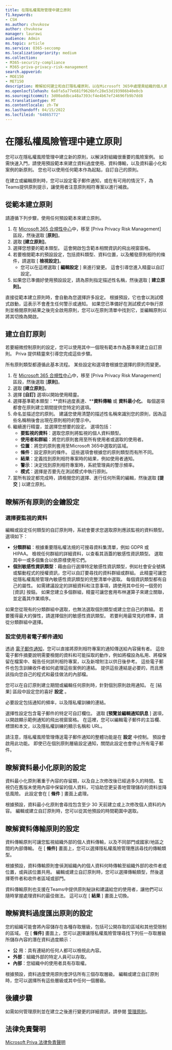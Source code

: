```yaml
---
title: 在隱私權風險管理中建立原則
f1.keywords:
- CSH
ms.author: chvukosw
author: chvukosw
manager: laurawi
audience: Admin
ms.topic: article
ms.service: O365-seccomp
ms.localizationpriority: medium
ms.collection:
- M365-security-compliance
- M365-priva-privacy-risk-management
search.appverid:
- MOE150
- MET150
description: 瞭解如何建立和自訂隱私權原則，以在Microsoft 365中處理貴組織的個人資料。
ms.openlocfilehash: 6a8fa5a77e681f9626bfc28e53d193986b40e0cb
ms.sourcegitcommit: 3d00addbca48a7393cf4e4b67ef24696fb9b7dd8
ms.translationtype: MT
ms.contentlocale: zh-TW
ms.lasthandoff: 04/15/2022
ms.locfileid: "64865772"
---
```

# <a name="create-policies-in-privacy-risk-management"></a>在隱私權風險管理中建立原則

您可以在隱私權風險管理中建立新的原則，以解決對組織很重要的風險案例。 如需快速入門，請使用預設範本來建立資料過度使用、資料傳輸，以及資料最小化和案例的新原則。 您也可以使用任何範本作為起點，自訂自己的原則。

在建立或編輯原則時，您可以設定電子郵件通知，或在有可用的情況下，為Teams提供原則提示，讓使用者注意原則相符專案以進行補救。

## <a name="create-a-policy-from-a-template"></a>從範本建立原則

請遵循下列步驟，使用任何預設範本來建立原則。

1. 在 [Microsoft 365 合規性中心](https://compliance.microsoft.com/)中，移至 [Priva Privacy Risk Management] 區段，然後選取 [**原則]**。
1. 選取 **[建立原則]**。
1. 選擇您想要的範本類型。 這會開啟包含範本相關資訊的飛出視窗窗格。
1. 若要檢閱範本的預設設定，包括資料類型、資料位置，以及觸發原則相符的條件，請選取 [ **檢視設定]**。
     - 您可以在這裡選取 [ **編輯設定** ] 來進行變更。 這會引導您進入精靈以自訂設定。
1. 如果您已準備好使用預設設定，請為原則指定描述性名稱，然後選取 [ **建立原則]。**

直接從範本建立原則時，會自動為您選擇許多設定。 根據預設，它也會以測試模式啟動，這表示不會產生任何警示或通知。 如果您已準備好在測試模式中執行原則並檢閱原則結果之後完全啟用原則，您可以在原則清單中找到它，並編輯原則以將其切換為開啟。

## <a name="create-a-custom-policy"></a>建立自訂原則

若要細微控制原則的設定，您可以使用其中一個現有範本作為基準來建立自訂原則。 Priva 提供精靈來引導您完成這些步驟。

所有原則類型都遵循此基本流程。 某些設定和選項會根據您選擇的原則而變更。

1. 在 [Microsoft 365 合規性中心](https://compliance.microsoft.com/)中，移至 [Priva Privacy Risk Management] 區段，然後選取 [**原則]**。
1. 選取 **[建立原則]**。
1. 選擇 **[自訂]** 選項以開始使用精靈。
1. 選擇基準範本類型：**資料過度表達、****資料傳輸** 或 **資料最小化**。 每個選項都會在原則建立期間提供您特定的選項。
1. 命名並描述您的原則。 建議您使用清楚的描述性名稱來識別您的原則，因為這些名稱稍後會出現在原則相符的警示中。
1. 繼續進行精靈，並選擇您想要的設定。 選項包括：
    - **要監視的資料**：選取您原則將監視的個人資料類型。
    - **使用者和群組**：將您的原則套用至所有使用者或選取的使用者。
    - **位置**：將您的原則套用至Microsoft 365中選取的區域。
    - **條件**：設定原則的條件。 這些選項會根據您的原則類型而有所不同。
    - **結果**：定義找到原則相符專案時的結果，例如使用者通知。
    - **警示**：決定找到原則相符專案時，系統管理員的警示頻率。
    - **模式**：選擇是否要先在測試模式中執行原則。
1. 當所有設定都完成時，請檢閱您的選擇、進行任何所需的編輯，然後選取 **[提交** ] 以建立原則。

## <a name="learn-about-key-settings-for-all-policies"></a>瞭解所有原則的金鑰設定

### <a name="choose-data-to-monitor"></a>選擇要監視的資料

編輯或設定任何類型的自訂原則時，系統會要求您選取原則應該監視的資料類型。 選項如下：

- **分類群組**：根據重要隱私權法規的可搜尋資料集清單，例如 GDPR 或 HIPAA。 檢視任何群組的詳細資料，以查看其涵蓋的敏感性資訊類型。 選取其中一或多個集合以依原樣使用它們。
- **個別敏感性資訊類型**：藉由自行選擇特定敏感性資訊類型，例如社會安全號碼或驅動程式的授權資訊，您可以自訂要尋找的資料群組或群組。 此精靈可讓您從隱私權風險管理內敏感性資訊類型的完整清單中選取。 每個資訊類型都有自己的屬性。 如需建議設定的詳細資料和注意事項，請使用其中任何一個旁的 [資訊] 按鈕。 如果您建立多個群組，精靈可讓您套用布林運算子來建立關聯，並定義其作業順序。

如果您從現有的分類群組中選取，也無法選取個別類型或建立您自己的群組。 若要獲得最大的彈性，請選擇個別的敏感性資訊類型。 若要利用最常見的標準，請從分類群組中選擇。

### <a name="set-user-email-notifications"></a>設定使用者電子郵件通知

透過 [電子郵件通知](risk-management-notifications.md)，您可以直接將原則相符專案的通知傳送給內容擁有者。 這些電子郵件摘要說明需要檢閱的資料和可能採取的動作，例如將檔設為私用、將檔保留在檔案中、報告任何誤判相符專案，以及新增附注以供日後參考。 這些電子郵件也包含訓練收件者如何處理這些案例的連結。 提供這些連結是必要的，而且應該指向您自己的程式和最佳做法的內部檔。

您可以在自訂原則建立期間或編輯任何原則時，針對個別原則啟用通知。 在 [結果] 區段中設定您的喜好 **設定** 。

必要設定包括通知的頻率，以及隱私權訓練的連結。

選擇性設定包含電子郵件的特定可自訂欄位。 選取 **[預覽並編輯通知訊息** ] 選項，以開啟顯示範例通知的飛出視窗窗格。 在這裡，您可以編輯電子郵件的主旨欄、標頭和本文，以及隱私權訓練的顯示名稱和 URL。

請注意，隱私權風險管理傳送電子郵件通知的整體功能是在 **設定** 中控制。 預設會啟用此功能。 即使已在個別原則層級設定通知，關閉此設定也會停止所有電子郵件。

## <a name="learn-about-settings-for-data-minimization-policies"></a>瞭解資料最小化原則的設定

資料最小化原則著重于內容的存留期，以及自上次修改後已經過多久的時間。 監視仍在舊版未使用內容中保留的個人資料，可協助您更妥善地管理儲存的資料並降低風險。 此設定會在 [ **條件** ] 畫面上處理。

根據預設，資料最小化原則會尋找包含至少 30 天前建立或上次修改個人資料的內容。 編輯或建立自訂原則時，您可以從其他預設的時間範圍中選取。

## <a name="learn-about-settings-for-data-transfer-policies"></a>瞭解資料傳輸原則的設定

資料傳輸原則可讓您監視組織外部的個人資料傳輸，以及不同部門或國家/地區之間的內部傳輸。 在 [ **條件]** 畫面上，您可以選擇隱私權風險管理應該尋找的傳輸類型。

根據預設，資料傳輸原則會偵測組織內的個人資料何時傳輸至組織外部的收件者或位置，或與該位置共用。 編輯或建立自訂原則時，您可以選擇傳輸類型，然後選擇寄件者和收件者區域或部門。

資料傳輸原則也支援在Teams中提供原則秘訣和建議給您的使用者，讓他們可以隨時掌握處理資料的最佳做法。 這可以在 [ **結果** ] 畫面上切換。

## <a name="learn-about-settings-for-data-overexposure-policies"></a>瞭解資料過度匯出原則的設定

您的組織可能會將內容儲存在各種存取層級，包括可公開存取的區域和其他受限制的區域。 在 [ **條件]** 畫面上，您可以選擇讓隱私權風險管理尋找下列任一存取層級所儲存內容的潛在資料過度顯示：

- **公** 用：具有連結的任何人都可以檢視此內容。
- **外部**：組織外部的特定人員可以存取。
- **內部**：您組織中的使用者具有存取權。

根據預設，資料過度使用原則會評估所有三個存取層級。 編輯或建立自訂原則時，您可以選擇所有這些層級或其中任何一個層級。

## <a name="next-steps"></a>後續步驟

如需如何管理原則並在建立之後進行變更的詳細資訊，請參閱 [管理原則](risk-management-policies-manage.md)。

## <a name="legal-disclaimer"></a>法律免責聲明

[Microsoft Priva 法律免責聲明](priva-disclaimer.md)
